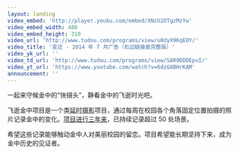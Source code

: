 ```yaml
---
layout: landing
video_embed: 'http://player.youku.com/embed/XNzU2OTgzMzYw'
video_embed_width: 480
video_embed_height: 310
video_url: 'http://www.tudou.com/programs/view/u0dyX9KqEOY/'
video_title: '变迁 - 2014 年 7 月广告（右边链接是完整版）'
video_yk_url: ''
video_td_url: 'http://www.tudou.com/programs/view/SAR9DDDEpvI/'
video_yt_url: 'https://www.youtube.com/watch?v=6dzG8BHrKAM'
announcement: ''
---
```


一起来守候金中的“快镜头”，静看金中的飞逝时光吧。

飞逝金中项目是一个类<abbr title="timelapse">延时摄影</abbr>项目，通过每周在校园各个角落固定位置拍摄的照片记录金中的变化。[项目进行三年来](introduction.html?utm_source=fleetingjz&utm_medium=inlinelink&utm_campaign=fleetingjz%2Fintroduction&utm_content=landing_slogan "项目介绍")，已持续记录超过 50 处场景。

希望这些记录能够触动金中人对美丽校园的留恋。项目希望能长期坚持下来，成为金中历史的见证者。